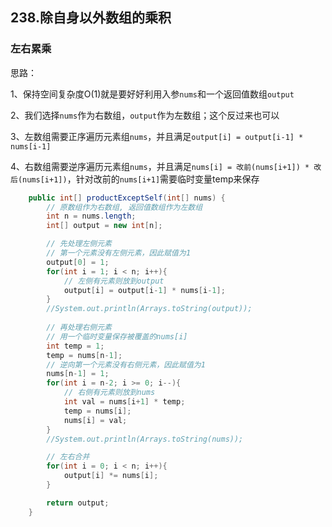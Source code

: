 ## 238.除自身以外数组的乘积

### 左右累乘

思路：

1、保持空间复杂度O(1)就是要好好利用入参`nums`和一个返回值数组`output`

2、我们选择`nums`作为右数组，`output`作为左数组；这个反过来也可以

3、左数组需要正序遍历元素组`nums`，并且满足`output[i] = output[i-1] * nums[i-1]`

4、右数组需要逆序遍历元素组`nums`，并且满足`nums[i] = 改前(nums[i+1]) * 改后(nums[i+1])`，针对改前的`nums[i+1]`需要临时变量temp来保存

```java
    public int[] productExceptSelf(int[] nums) {
        // 原数组作为右数组, 返回值数组作为左数组
        int n = nums.length;
        int[] output = new int[n];

        // 先处理左侧元素
        // 第一个元素没有左侧元素，因此赋值为1
        output[0] = 1;
        for(int i = 1; i < n; i++){
            // 左侧有元素则放到output
            output[i] = output[i-1] * nums[i-1];
        }
        //System.out.println(Arrays.toString(output));
        
        // 再处理右侧元素
        // 用一个临时变量保存被覆盖的nums[i]
        int temp = 1;
        temp = nums[n-1];
        // 逆向第一个元素没有右侧元素，因此赋值为1
        nums[n-1] = 1;
        for(int i = n-2; i >= 0; i--){
            // 右侧有元素则放到nums
            int val = nums[i+1] * temp;
            temp = nums[i];
            nums[i] = val;
        }
        //System.out.println(Arrays.toString(nums));

        // 左右合并
        for(int i = 0; i < n; i++){
            output[i] *= nums[i];
        }

        return output;
    }
```




